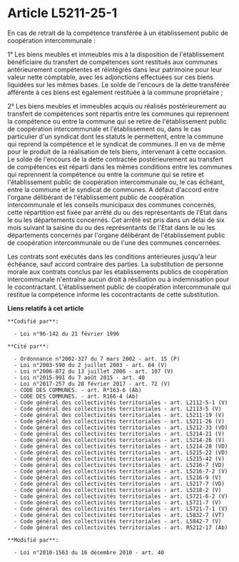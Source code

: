 # Article L5211-25-1

En cas de retrait de la compétence transférée à un établissement public de coopération intercommunale :

1° Les biens meubles et immeubles mis à la disposition de l'établissement bénéficiaire du transfert de compétences sont
restitués aux communes antérieurement compétentes et réintégrés dans leur patrimoine pour leur valeur nette comptable, avec
les adjonctions effectuées sur ces biens liquidées sur les mêmes bases. Le solde de l'encours de la dette transférée
afférente à ces biens est également restituée à la commune propriétaire ;

2° Les biens meubles et immeubles acquis ou réalisés postérieurement au transfert de compétences sont répartis entre les
communes qui reprennent la compétence ou entre la commune qui se retire de l'établissement public de coopération
intercommunale et l'établissement ou, dans le cas particulier d'un syndicat dont les statuts le permettent, entre la commune
qui reprend la compétence et le syndicat de communes. Il en va de même pour le produit de la réalisation de tels biens,
intervenant à cette occasion. Le solde de l'encours de la dette contractée postérieurement au transfert de compétences est
réparti dans les mêmes conditions entre les communes qui reprennent la compétence ou entre la commune qui se retire et
l'établissement public de coopération intercommunale ou, le cas échéant, entre la commune et le syndicat de communes. A
défaut d'accord entre l'organe délibérant de l'établissement public de coopération intercommunale et les conseils municipaux
des communes concernés, cette répartition est fixée par arrêté du ou des représentants de l'Etat dans le ou les départements
concernés. Cet arrêté est pris dans un délai de six mois suivant la saisine du ou des représentants de l'Etat dans le ou les
départements concernés par l'organe délibérant de l'établissement public de coopération intercommunale ou de l'une des
communes concernées. 

Les contrats sont exécutés dans les conditions antérieures jusqu'à leur échéance, sauf accord contraire des parties. La
substitution de personne morale aux contrats conclus par les établissements publics de coopération intercommunale n'entraîne
aucun droit à résiliation ou à indemnisation pour le cocontractant. L'établissement public de coopération intercommunale qui
restitue la compétence informe les cocontractants de cette substitution.

**Liens relatifs à cet article**

	**Codifié par**:

	  - Loi n°96-142 du 21 février 1996

	**Cité par**:

	  - Ordonnance n°2002-327 du 7 mars 2002 - art. 15 (P)
	  - Loi n°2003-590 du 2 juillet 2003 - art. 64 (V)
	  - Loi n°2006-872 du 13 juillet 2006 - art. 107 (V)
	  - Loi n°2015-991 du 7 août 2015 - art. 40
	  - Loi n°2017-257 du 28 février 2017 - art. 72 (V)
	  - CODE DES COMMUNES. - art. R*163-6 (Ab)
	  - CODE DES COMMUNES. - art. R166-4 (Ab)
	  - Code général des collectivités territoriales - art. L2112-5-1 (V)
	  - Code général des collectivités territoriales - art. L2113-5 (V)
	  - Code général des collectivités territoriales - art. L5211-19 (V)
	  - Code général des collectivités territoriales - art. L5211-26 (V)
	  - Code général des collectivités territoriales - art. L5212-33 (VD)
	  - Code général des collectivités territoriales - art. L5214-21 (V)
	  - Code général des collectivités territoriales - art. L5214-26 (V)
	  - Code général des collectivités territoriales - art. L5214-28 (VD)
	  - Code général des collectivités territoriales - art. L5215-22 (VD)
	  - Code général des collectivités territoriales - art. L5215-42 (V)
	  - Code général des collectivités territoriales - art. L5216-7 (VD)
	  - Code général des collectivités territoriales - art. L5216-7-2 (V)
	  - Code général des collectivités territoriales - art. L5216-9 (V)
	  - Code général des collectivités territoriales - art. L5217-7 (VD)
	  - Code général des collectivités territoriales - art. L5218-2 (V)
	  - Code général des collectivités territoriales - art. L5721-6-2 (V)
	  - Code général des collectivités territoriales - art. L5721-7 (V)
	  - Code général des collectivités territoriales - art. L5721-7-1 (V)
	  - Code général des collectivités territoriales - art. L5832-7 (VT)
	  - Code général des collectivités territoriales - art. L5842-7 (V)
	  - Code général des collectivités territoriales - art. R5212-17 (Ab)

	**Modifié par**:

	  - Loi n°2010-1563 du 16 décembre 2010 - art. 40
